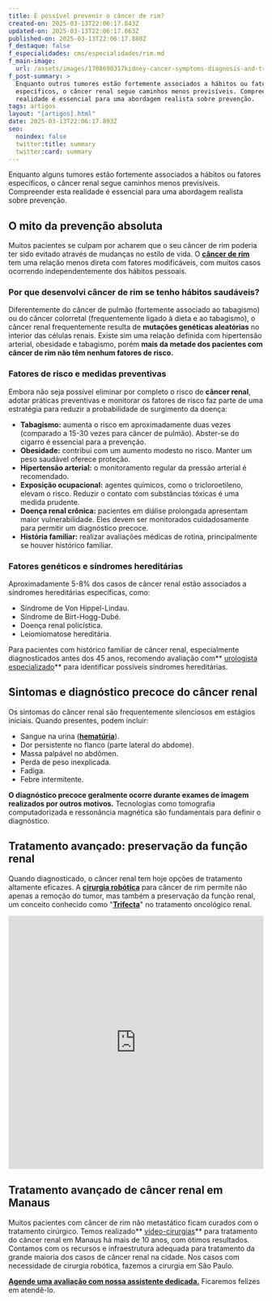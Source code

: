 ```yaml
---
title: É possível prevenir o câncer de rim?
created-on: 2025-03-13T22:06:17.843Z
updated-on: 2025-03-13T22:06:17.863Z
published-on: 2025-03-13T22:06:17.880Z
f_destaque: false
f_especialidades: cms/especialidades/rim.md
f_main-image:
  url: /assets/images/1708690317kidney-cancer-symptoms-diagnosis-and-treatment.jpg
f_post-summary: >
  Enquanto outros tumores estão fortemente associados a hábitos ou fatores
  específicos, o câncer renal segue caminhos menos previsíveis. Compreender esta
  realidade é essencial para uma abordagem realista sobre prevenção.
tags: artigos
layout: "[artigos].html"
date: 2025-03-13T22:06:17.893Z
seo:
  noindex: false
  twitter:title: summary
  twitter:card: summary
---
```

Enquanto alguns tumores estão fortemente associados a hábitos ou fatores específicos, o câncer renal segue caminhos menos previsíveis. Compreender esta realidade é essencial para uma abordagem realista sobre prevenção.

## O mito da prevenção absoluta

Muitos pacientes se culpam por acharem que o seu câncer de rim poderia ter sido evitado através de mudanças no estilo de vida. O **[câncer de rim](https://uroconsult.com.br/artigos/c%C3%A2ncer-de-rim-da-crescente-incid%C3%AAncia-%C3%A0-nefrectomia-parcial/)** tem uma relação menos direta com fatores modificáveis, com muitos casos ocorrendo independentemente dos hábitos pessoais.

### Por que desenvolvi câncer de rim se tenho hábitos saudáveis?

Diferentemente do câncer de pulmão (fortemente associado ao tabagismo) ou do câncer colorretal (frequentemente ligado à dieta e ao tabagismo), o câncer renal frequentemente resulta de **mutações genéticas aleatórias** no interior das células renais. Existe sim uma relação definida com hipertensão arterial, obesidade e tabagismo, porém **mais da metade dos pacientes com câncer de rim não têm nenhum fatores de risco.**

### Fatores de risco e medidas preventivas

Embora não seja possível eliminar por completo o risco de **câncer renal**, adotar práticas preventivas e monitorar os fatores de risco faz parte de uma estratégia para reduzir a probabilidade de surgimento da doença:

* **Tabagismo:** aumenta o risco em aproximadamente duas vezes (comparado a 15-30 vezes para câncer de pulmão). Abster-se do cigarro é essencial para a prevenção.
* **Obesidade:** contribui com um aumento modesto no risco. Manter um peso saudável oferece proteção.
* **Hipertensão arterial:** o monitoramento regular da pressão arterial é recomendado.
* **Exposição ocupacional:** agentes químicos, como o tricloroetileno, elevam o risco. Reduzir o contato com substâncias tóxicas é uma medida prudente.
* **Doença renal crônica:** pacientes em diálise prolongada apresentam maior vulnerabilidade. Eles devem ser monitorados cuidadosamente para permitir um diagnóstico precoce.
* **História familiar:** realizar avaliações médicas de rotina, principalmente se houver histórico familiar.

### Fatores genéticos e síndromes hereditárias

Aproximadamente 5-8% dos casos de câncer renal estão associados a síndromes hereditárias específicas, como:

* Síndrome de Von Hippel-Lindau.
* Síndrome de Birt-Hogg-Dubé.
* Doença renal policística.
* Leiomiomatose hereditária.

Para pacientes com histórico familiar de câncer renal, especialmente diagnosticados antes dos 45 anos, recomendo avaliação com** [urologista especializado](https://uroconsult.com.br/artigos/urologista-em-manaus/)** para identificar possíveis síndromes hereditárias.

## Sintomas e diagnóstico precoce do câncer renal

Os sintomas do câncer renal são frequentemente silenciosos em estágios iniciais. Quando presentes, podem incluir:

* Sangue na urina (**[hematúria](https://uroconsult.com.br/artigos/hematuria-diagnostico-e-tratamento-do-sangramento-urinario/)**).
* Dor persistente no flanco (parte lateral do abdome).
* Massa palpável no abdômen.
* Perda de peso inexplicada.
* Fadiga.
* Febre intermitente.

**O diagnóstico precoce geralmente ocorre durante exames de imagem realizados por outros motivos.** Tecnologias como tomografia computadorizada e ressonância magnética são fundamentais para definir o diagnóstico.

## Tratamento avançado: preservação da função renal

Quando diagnosticado, o câncer renal tem hoje opções de tratamento altamente eficazes. A **[cirurgia robótica](https://uroconsult.com.br/artigos/10-mitos-e-verdades-sobre-a-cirurgia-rob%C3%B3tica-na-urologia/)** para câncer de rim permite não apenas a remoção do tumor, mas também a preservação da função renal, um conceito conhecido como "**[Trifecta](https://uroconsult.com.br/artigos/trifecta-para-c%C3%A2ncer-de-rim-como-a-cirurgia-rob%C3%B3tica-pode-auxiliar-para-atingirmos-estes-objetivos/)**" no tratamento oncológico renal.

<div style="text-align: center; margin-bottom: 20px;">
  <iframe
    width="100%"
    height="500"
    src="https://www.youtube.com/embed/EtSwm4qoiHo"
    title="Cirurgia Robótica para Câncer de Rim #CirurgiaRobotica #CancerDeRim #UrologistaManaus #Urooncologia"
    frameborder="0"
    allow="accelerometer; autoplay; clipboard-write; encrypted-media; gyroscope; picture-in-picture; web-share"
    referrerpolicy="strict-origin-when-cross-origin"
    allowfullscreen
    id="responsive-video"
    style="max-width: 800px; margin: 0 auto; display: block;"
  ></iframe>
  <script>
    function adjustIframeHeight() {
      var iframe = document.getElementById('responsive-video');
      if (window.innerWidth < 768) {
        iframe.style.height = '300px'; // Altura para celular
      } else {
        iframe.style.height = '500px'; // Altura para desktop
      }
    }  </script>
</div>

## Tratamento avançado de câncer renal em Manaus

Muitos pacientes com câncer de rim não metastático ficam curados com o tratamento cirúrgico. Temos realizado** [vídeo-cirurgias](https://uroconsult.com.br/artigos/retirada-do-rim-por-laparoscopia-como-e-feita/)** para tratamento do câncer renal em Manaus há mais de 10 anos, com ótimos resultados. Contamos com os recursos e infraestrutura adequada para tratamento da grande maioria dos casos de câncer renal na cidade. Nos casos com necessidade de cirurgia robótica, fazemos a cirurgia em São Paulo. 

**[Agende uma avaliação com nossa assistente dedicada.](https://api.whatsapp.com/send?phone=5592981270310)** Ficaremos felizes em atendê-lo.